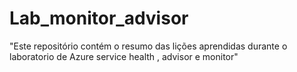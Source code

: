 # Lab_monitor_advisor
"Este repositório contém o resumo das lições aprendidas durante o laboratorio de Azure service health , advisor e monitor"
